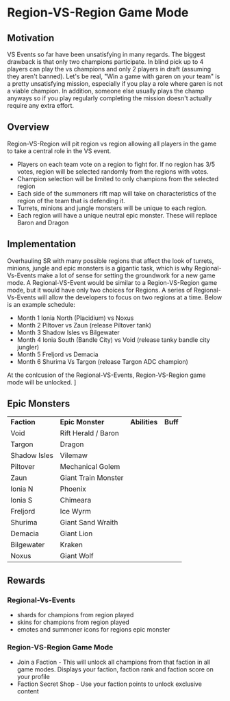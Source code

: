 # Region-VS-Region Game Mode

## Motivation
VS Events so far have been unsatisfying in many regards.  The biggest drawback is that only two champions participate.  In blind pick up to 4 players can play the vs champions and only 2 players in draft (assuming they aren't banned).  Let's be real, "Win a game with garen on your team" is a pretty unsatisfying mission, especially if you play a role where garen is not a viable champion.  In addition, someone else usually plays the champ anyways so if you play regularly completing the mission doesn't actually require any extra effort.  

## Overview

Region-VS-Region will pit region vs region allowing all players in the game to take a central role in the VS event. 
- Players on each team vote on a region to fight for. If no region has 3/5 votes, region will be selected randomly from the regions with votes. 
- Champion selection will be limited to only champions from the selected region
- Each side of the summoners rift map will take on characteristics of the region of the team that is defending it.  
- Turrets, minions and jungle monsters will be unique to each region.
- Each region will have a unique neutral epic monster. These will replace Baron and Dragon


## Implementation
Overhauling SR with many possible regions that affect the look of turrets, minions, jungle and epic monsters is a gigantic task, which is why Regional-Vs-Events make a lot of sense for setting the groundwork for a new game mode.  A Regional-VS-Event would be similar to a Region-VS-Region game mode, but it would have only two choices for Regions. A series of Regional-Vs-Events will allow the developers to focus on two regions at a time.  Below is an example schedule:
- Month 1 Ionia North (Placidium) vs Noxus
- Month 2 Piltover vs Zaun (release Piltover tank)
- Month 3 Shadow Isles vs Bilgewater
- Month 4 Ionia South (Bandle City) vs Void (release tanky bandle city jungler)
- Month 5 Freljord vs Demacia
- Month 6 Shurima Vs Targon (release Targon ADC champion)

At the conlcusion of the Regional-VS-Events, Region-VS-Region game mode will be unlocked. ]

## Epic Monsters
<table>
  <tr><td><strong>Faction</strong></td><td><strong>Epic Monster</strong></td><td><strong>Abilities</strong></td><td><strong>Buff</strong></td></tr>
  <tr><td>Void</td><td>Rift Herald / Baron</td><td></td><td></td></tr>
  <tr><td>Targon</td><td>Dragon</td><td></td><td></td></tr>
  <tr><td>Shadow Isles</td><td>Vilemaw</td><td></td><td></td></tr>
  <tr><td>Piltover</td><td>Mechanical Golem </td><td></td><td></td></tr>
  <tr><td>Zaun</td><td>Giant Train Monster</td><td></td><td></td></tr>
  <tr><td>Ionia N</td><td>Phoenix</td><td></td><td></td></tr>
  <tr><td>Ionia S</td><td>Chimeara</td><td></td><td></td></tr>
  <tr><td>Freljord</td><td>Ice Wyrm</td><td></td><td></td></tr>
  <tr><td>Shurima</td><td>Giant Sand Wraith</td><td></td><td></td></tr>
  <tr><td>Demacia</td><td>Giant Lion</td><td></td><td></td></tr>
  <tr><td>Bilgewater</td><td>Kraken</td><td></td><td></td></tr>
  <tr><td>Noxus</td><td>Giant Wolf</td><td></td><td></td></tr>
</table>


## Rewards
### Regional-Vs-Events 
- shards for champions from region played
- skins for champions from region played
- emotes and summoner icons for regions epic monster
### Region-VS-Region Game Mode
- Join a Faction - This will unlock all champions from that faction in all game modes.  Displays your faction, faction rank and faction score on your profile
- Faction Secret Shop - Use your faction points to unlock exclusive content 


